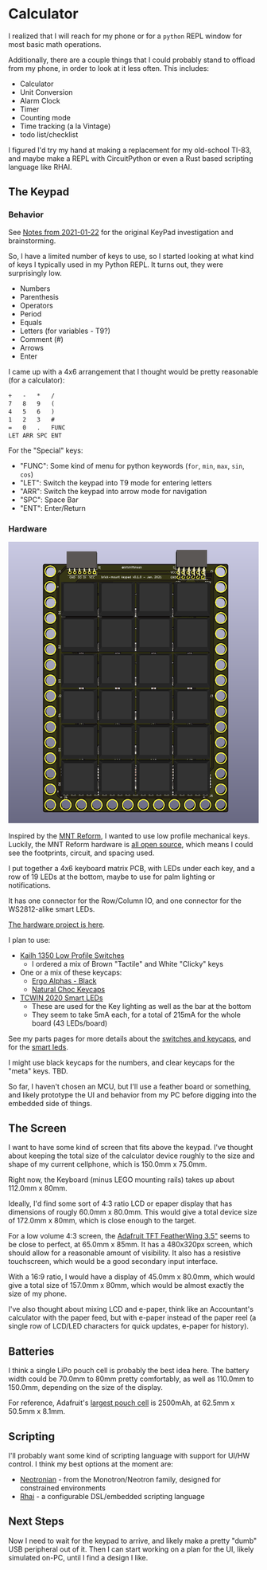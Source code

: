 # Calculator

I realized that I will reach for my phone or for a `python` REPL window for most basic math operations.

Additionally, there are a couple things that I could probably stand to offload from my phone, in order to look at it less often. This includes:

* Calculator
* Unit Conversion
* Alarm Clock
* Timer
* Counting mode
* Time tracking (a la Vintage)
* todo list/checklist

I figured I'd try my hand at making a replacement for my old-school TI-83, and maybe make a REPL with CircuitPython or even a Rust based scripting language like RHAI.

## The Keypad

### Behavior

See [Notes from 2021-01-22](./../notes/2021/2021-01-22.md) for the original KeyPad investigation and brainstorming.

So, I have a limited number of keys to use, so I started looking at what kind of keys I typically used in my Python REPL. It turns out, they were surprisingly low.

* Numbers
* Parenthesis
* Operators
* Period
* Equals
* Letters (for variables - T9?)
* Comment (#)
* Arrows
* Enter

I came up with a 4x6 arrangement that I thought would be pretty reasonable (for a calculator):

```
+   -   *   /
7   8   9   (
4   5   6   )
1   2   3   #
=   0   .   FUNC
LET ARR SPC ENT
```

For the "Special" keys:

* "FUNC": Some kind of menu for python keywords (`for`, `min`, `max`, `sin`, `cos`)
* "LET": Switch the keypad into T9 mode for entering letters
* "ARR": Switch the keypad into arrow mode for navigation
* "SPC": Space Bar
* "ENT": Enter/Return

### Hardware

![choc keypad v1 render](./choc-keypad.png)

Inspired by the [MNT Reform](https://mntre.com/media/reform_md/2020-05-08-the-much-more-personal-computer.html), I wanted to use low profile mechanical keys. Luckily, the MNT Reform hardware is [all open source](https://source.mntmn.com/MNT/reform), which means I could see the footprints, circuit, and spacing used.

I put together a 4x6 keyboard matrix PCB, with LEDs under each key, and a row of 19 LEDs at the bottom, maybe to use for palm lighting or notifications.

It has one connector for the Row/Column IO, and one connector for the WS2812-alike smart LEDs.

[The hardware project is here](https://github.com/jamesmunns/brick-mount/tree/main/boards/choc-keypad).

I plan to use:

* [Kailh 1350 Low Profile Switches](https://kbdfans.com/products/kailh-low-profile-1350-choc-rgb-switch-10-pcs?variant=34418543034507)
    * I ordered a mix of Brown "Tactile" and White "Clicky" keys
* One or a mix of these keycaps:
    * [Ergo Alphas - Black](https://mkultra.click/collections/keycaps/products/mbk-choc-keycaps?variant=31262644961378)
    * [Natural Choc Keycaps](https://mkultra.click/collections/keycaps/products/natural-choc-keycaps-1u?variant=31918524465250)
* [TCWIN 2020 Smart LEDs](https://lcsc.com/product-detail/Light-Emitting-Diodes-LED_TCWIN-TC2020RGB-3CJH-TX1812Z5_C784564.html)
    * These are used for the Key lighting as well as the bar at the bottom
    * They seem to take 5mA each, for a total of 215mA for the whole board (43 LEDs/board)

See my parts pages for more details about the [switches and keycaps](./../parts/switches/kailh-1350.md), and for the [smart leds](./../parts/leds/smart-leds.md).

I might use black keycaps for the numbers, and clear keycaps for the "meta" keys. TBD.

So far, I haven't chosen an MCU, but I'll use a feather board or something, and likely prototype the UI and behavior from my PC before digging into the embedded side of things.

## The Screen

I want to have some kind of screen that fits above the keypad. I've thought about keeping the total size of the calculator device roughly to the size and shape of my current cellphone, which is 150.0mm x 75.0mm.

Right now, the Keyboard (minus LEGO mounting rails) takes up about 112.0mm x 80mm.

Ideally, I'd find some sort of 4:3 ratio LCD or epaper display that has dimensions of rougly 60.0mm x 80.0mm. This would give a total device size of 172.0mm x 80mm, which is close enough to the target.

For a low volume 4:3 screen, the [Adafruit TFT FeatherWing 3.5"](https://www.adafruit.com/product/3651) seems to be close to perfect, at 65.0mm x 85mm. It has a 480x320px screen, which should allow for a reasonable amount of visibility. It also has a resistive touchscreen, which would be a good secondary input interface.

With a 16:9 ratio, I would have a display of 45.0mm x 80.0mm, which would give a total size of 157.0mm x 80mm, which would be almost exactly the size of my phone.

I've also thought about mixing LCD and e-paper, think like an Accountant's calculator with the paper feed, but with e-paper instead of the paper reel (a single row of LCD/LED characters for quick updates, e-paper for history).

## Batteries

I think a single LiPo pouch cell is probably the best idea here. The battery width could be 70.0mm to 80mm pretty comfortably, as well as 110.0mm to 150.0mm, depending on the size of the display.

For reference, Adafruit's [largest pouch cell](https://www.adafruit.com/product/328) is 2500mAh, at 62.5mm x 50.5mm x 8.1mm.

## Scripting

I'll probably want some kind of scripting language with support for UI/HW control. I think my best options at the moment are:

* [Neotronian](https://github.com/Neotron-Compute/Neotronian) - from the Monotron/Neotron family, designed for constrained environments
* [Rhai](https://github.com/rhaiscript/rhai/) - a configurable DSL/embedded scripting language

## Next Steps

Now I need to wait for the keypad to arrive, and likely make a pretty "dumb" USB peripheral out of it. Then I can start working on a plan for the UI, likely simulated on-PC, until I find a design I like.
